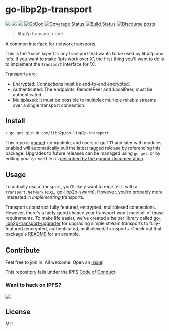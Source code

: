 # go-libp2p-transport

[![](https://img.shields.io/badge/made%20by-Protocol%20Labs-blue.svg?style=flat-square)](https://protocol.ai)
[![](https://img.shields.io/badge/project-libp2p-yellow.svg?style=flat-square)](https://libp2p.io/)
[![](https://img.shields.io/badge/freenode-%23libp2p-yellow.svg?style=flat-square)](https://webchat.freenode.net/?channels=%23libp2p)
[![GoDoc](https://godoc.org/github.com/libp2p/go-libp2p-transport?status.svg)](https://godoc.org/github.com/libp2p/go-libp2p-transport)
[![Coverage Status](https://img.shields.io/codecov/c/github/libp2p/go-libp2p-transport.svg?style=flat-square&branch=master)](https://codecov.io/github/libp2p/go-libp2p-transport?branch=master)
[![Build Status](https://travis-ci.org/libp2p/go-libp2p-transport.svg?branch=master)](https://travis-ci.org/libp2p/go-libp2p-transport)
[![Discourse posts](https://img.shields.io/discourse/https/discuss.libp2p.io/posts.svg)](https://discuss.libp2p.io)

> libp2p transport code

A common interface for network transports.

This is the 'base' layer for any transport that wants to be used by libp2p and ipfs. If you want to make 'ipfs work over X', the first thing you'll want to do is to implement the `Transport` interface for 'X'.

Transports are:

* Encrypted: Connections must be end-to-end encrypted.
* Authenticated: The endpoints, RemotePeer and LocalPeer, must be authenticated.
* Multiplexed: It must be possible to multiplex multiple reliable streams over a single transport connection.

## Install

```sh
> go get github.com/libp2p/go-libp2p-transport
```

This repo is [gomod](https://github.com/golang/go/wiki/Modules)-compatible, and users of
go 1.11 and later with modules enabled will automatically pull the latest tagged release
by referencing this package. Upgrades to future releases can be managed using `go get`,
or by editing your `go.mod` file as [described by the gomod documentation](https://github.com/golang/go/wiki/Modules#how-to-upgrade-and-downgrade-dependencies).

## Usage

To actually *use* a transport, you'll likely want to register it with a `transport.Network` (e.g., [go-libp2p-swarm](https://github.com/libp2p/go-libp2p-swarm)). However, you're probably more interested in *implementing* transports.

Transports construct fully featured, encrypted, multiplexed connections. However, there's a fairly good chance your transport won't meet all of those requirements. To make life easier, we've created a helper library called [go-libp2p-transport-upgrader](https://github.com/libp2p/go-libp2p-transport-upgrader) for upgrading simple stream transports to fully-featured (encrypted, authenticated, multiplexed) transports. Check out that package's [README](https://github.com/libp2p/go-libp2p-transport-upgrader/blob/master/README.md) for an example.

## Contribute

Feel free to join in. All welcome. Open an [issue](https://github.com/libp2p/go-libp2p-transport/issues)!

This repository falls under the IPFS [Code of Conduct](https://github.com/ipfs/community/blob/master/code-of-conduct.md).

### Want to hack on IPFS?

[![](https://cdn.rawgit.com/jbenet/contribute-ipfs-gif/master/img/contribute.gif)](https://github.com/ipfs/community/blob/master/contributing.md)

## License

MIT
